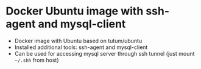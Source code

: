 # Docker Ubuntu image with ssh-agent and mysql-client

* Docker image with Ubuntu based on tutum/ubuntu
* Installed additional tools: ssh-agent and mysql-client
* Can be used for accessing mysql server through ssh tunnel (just mount `~/.shh` from host)
